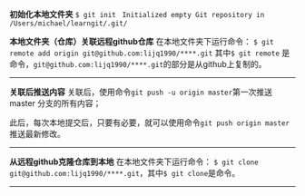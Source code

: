 __初始化本地文件夹__
```$ git init```
``` Initialized empty Git repository in /Users/michael/learngit/.git/```

__本地文件夹（仓库）关联远程github仓库__
在本地文件夹下运行命令：
```$ git remote add origin git@github.com:lijq1990/****.git```
其中```$ git remote``` 是命令，```git@github.com:lijq1990/****.git```的部分是从github上复制的。
***
__关联后推送内容__
关联后，使用命令```git push -u origin master```第一次推送 master 分支的所有内容；

此后，每次本地提交后，只要有必要，就可以使用命令```git push origin master```推送最新修改。
***
__从远程github克隆仓库到本地__
在本地文件夹下运行命令：
```$ git clone git@github.com:lijq1990/****.git```，其中```$ git clone```是命令。
***

